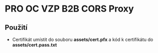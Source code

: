 # PRO OC VZP B2B CORS Proxy

## Použití

- Certifikát umístit do souboru **assets/cert.pfx** a kód k certifikátu do **assets/cert.pass.txt**
